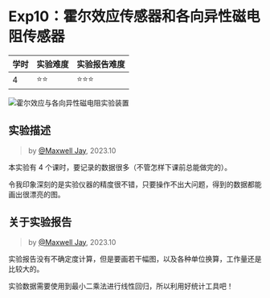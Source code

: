 # Exp10：霍尔效应传感器和各向异性磁电阻传感器

| 学时 | 实验难度 | 实验报告难度 |
|------|---------|------------|
| 4 | ⭐⭐ | ⭐⭐⭐ |

![霍尔效应与各向异性磁电阻实验装置](https://github.com/HITSZ-Auto/Physics_LabIA/assets/107470012/9b64f33f-f608-4d8e-bade-12d7946ae8be)

## 实验描述
> by [@Maxwell Jay](https://github.com/MaxwellJay256), 2023.10

本实验有 4 个课时，要记录的数据很多（不管怎样下课前总能做完的）。

令我印象深刻的是实验仪器的精度很不错，只要操作不出大问题，得到的数据都能画出很漂亮的图。

## 关于实验报告
> by [@Maxwell Jay](https://github.com/MaxwellJay256), 2023.10

实验报告没有不确定度计算，但是要画若干幅图，以及各种单位换算，工作量还是比较大的。

实验数据需要使用到最小二乘法进行线性回归，所以利用好统计工具吧！
